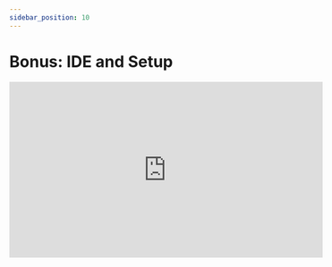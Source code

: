```yaml
---
sidebar_position: 10
---
```


# Bonus: IDE and Setup

<iframe width="560" height="315" src="https://www.youtube.com/embed/dFc33F0LuKI?si=QNtoIX3rpIDpeO7j" title="YouTube video player" frameborder="0" allow="accelerometer; autoplay; clipboard-write; encrypted-media; gyroscope; picture-in-picture; web-share" referrerpolicy="strict-origin-when-cross-origin" allowfullscreen></iframe>
